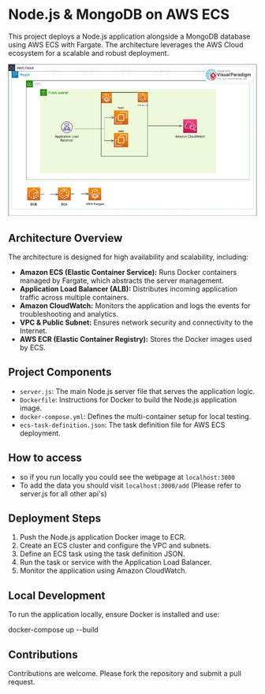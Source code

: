 # Node.js & MongoDB on AWS ECS

This project deploys a Node.js application alongside a MongoDB database using AWS ECS with Fargate. The architecture leverages the AWS Cloud ecosystem for a scalable and robust deployment.

![Architecture Diagram](https://github.com/4019charan/ECS-Project/blob/main/ECS-Project2.jpeg)

## Architecture Overview

The architecture is designed for high availability and scalability, including:

- **Amazon ECS (Elastic Container Service):** Runs Docker containers managed by Fargate, which abstracts the server management.
- **Application Load Balancer (ALB):** Distributes incoming application traffic across multiple containers.
- **Amazon CloudWatch:** Monitors the application and logs the events for troubleshooting and analytics.
- **VPC & Public Subnet:** Ensures network security and connectivity to the Internet.
- **AWS ECR (Elastic Container Registry):** Stores the Docker images used by ECS.

## Project Components

- `server.js`: The main Node.js server file that serves the application logic.
- `Dockerfile`: Instructions for Docker to build the Node.js application image.
- `docker-compose.yml`: Defines the multi-container setup for local testing.
- `ecs-task-definition.json`: The task definition file for AWS ECS deployment.

## How to access
-  so if you run locally you could see the webpage at `localhost:3000`
-  To add the data you should visit `localhost:3000/add` (Please refer to server.js for all other api's)

## Deployment Steps

1. Push the Node.js application Docker image to ECR.
2. Create an ECS cluster and configure the VPC and subnets.
3. Define an ECS task using the task definition JSON.
4. Run the task or service with the Application Load Balancer.
5. Monitor the application using Amazon CloudWatch.

## Local Development

To run the application locally, ensure Docker is installed and use:

docker-compose up --build

## Contributions

Contributions are welcome. Please fork the repository and submit a pull request.


